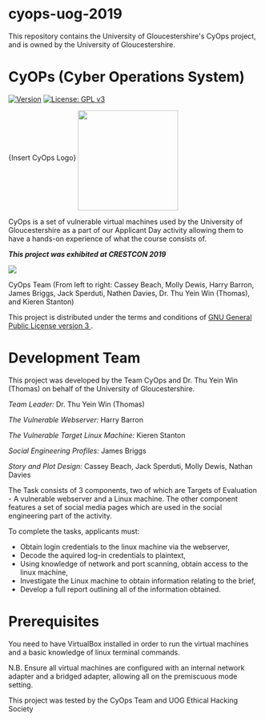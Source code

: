 # cyops-uog-2019
This repository contains the University of Gloucestershire's CyOps project, and is owned by the University of Gloucestershire. 

# CyOPs (Cyber Operations System)

[![Version](https://img.shields.io/badge/<Version>-<1.2.1>-<orange>.svg)]() [![License: GPL v3](https://img.shields.io/badge/License-GPLv3-blue.svg)](https://www.gnu.org/licenses/gpl-3.0)

  

{Insert CyOps Logo} <img src="https://www.jobs.ac.uk/images/employer-logos/medium/152.gif" width="200" align=middle> <br/>

CyOps is a set of vulnerable virtual machines used by the University of Gloucestershire as a part of our Applicant Day activity allowing
them to have a hands-on experience of what the course consists of.

 ***This project was exhibited at CRESTCON 2019***
 
 <img src="https://media.licdn.com/dms/image/C4D22AQGrmm4kzUPV2g/feedshare-shrink_8192/0?e=1553972400&v=beta&t=MROUHnQX3Xi03BZOyv2n4dr0vk-i7X9-SQ9T6VZQafU"></br>
 
 CyOps Team (From left to right: Cassey Beach, Molly Dewis, Harry Barron, James Briggs, Jack Sperduti, Nathen Davies, Dr. Thu Yein Win (Thomas), and Kieren Stanton)
 
 This project is distributed under the terms and conditions of <a href = https://www.gnu.org/licenses/gpl-3.0-standalone.html>GNU General Public License version 3 </a>.

# Development Team

This project was developed by the Team CyOps and Dr. Thu Yein Win (Thomas) on behalf of the University of Gloucestershire.

<i>Team Leader:</i>
    Dr. Thu Yein Win (Thomas)

<i>The Vulnerable Webserver:</i>
    Harry Barron

<i>The Vulnerable Target Linux Machine:</i>
    Kieren Stanton

<i>Social Engineering Profiles:</i>
    James Briggs
    
<i>Story and Plot Design:</i>
    Cassey Beach, Jack Sperduti, Molly Dewis, Nathan Davies
    
The Task consists of 3 components, two of which are Targets of Evaluation - A vulnerable webserver and a Linux machine. The other component features a set of social media pages which are used in the social engineering part of the activity.

To complete the tasks, applicants must:
 * Obtain login credentials to the linux machine via the webserver,
 * Decode the aquired log-in credentials to plaintext,
 * Using knowledge of network and port scanning, obtain access to the linux machine,
 * Investigate the Linux machine to obtain information relating to the brief,
 * Develop a full report outlining all of the information obtained.


# Prerequisites

You need to have VirtualBox installed in order to run the virtual machines and a basic knowledge of linux terminal commands.


N.B. Ensure all virtual machines are configured with an internal network adapter and a bridged adapter, allowing all on the premiscuous mode setting.
    
This project was tested by the CyOps Team and UOG Ethical Hacking Society
